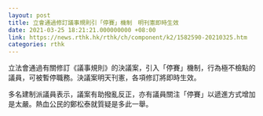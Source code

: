 ```yaml
---
layout: post
title: 立會通過修訂議事規則引「停賽」機制　明刊憲即時生效
date: 2021-03-25 18:21:21.000000000 +08:00
link: https://news.rthk.hk/rthk/ch/component/k2/1582590-20210325.htm
categories: rthk
---
```


立法會通過有關修訂《議事規則》的決議案，引入「停賽」機制，行為極不檢點的議員，可被暫停職務。決議案明天刊憲，各項修訂將即時生效。

多名建制派議員表示，議案有助撥亂反正，亦有議員關注「停賽」以遞進方式增加是太嚴。熱血公民的鄭松泰就質疑是多此一舉。
